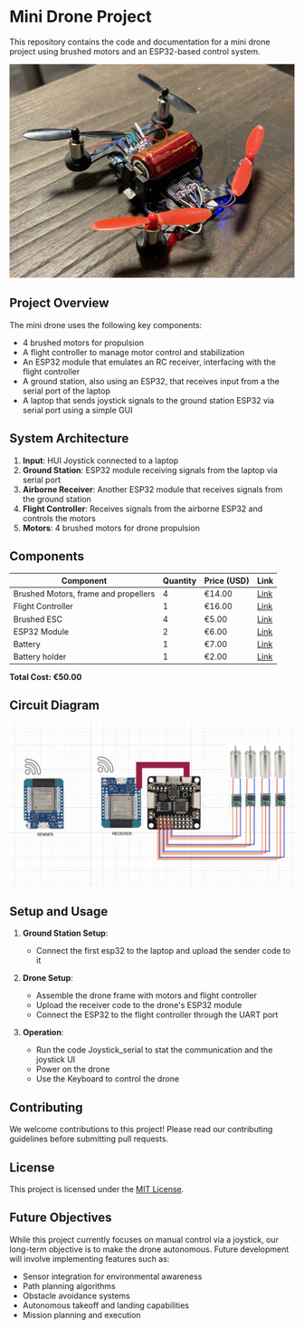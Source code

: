# Mini Drone Project

This repository contains the code and documentation for a mini drone project using brushed motors and an ESP32-based control system.

![Mini quadcopter](images/drone-img.jpg)

## Project Overview

The mini drone uses the following key components:
- 4 brushed motors for propulsion
- A flight controller to manage motor control and stabilization
- An ESP32 module that emulates an RC receiver, interfacing with the flight controller
- A ground station, also using an ESP32, that receives input from a the serial port of the laptop
- A laptop that sends joystick signals to the ground station ESP32 via serial port using a simple GUI

## System Architecture

1. **Input**: HUI Joystick connected to a laptop
2. **Ground Station**: ESP32 module receiving signals from the laptop via serial port
3. **Airborne Receiver**: Another ESP32 module that receives signals from the ground station
4. **Flight Controller**: Receives signals from the airborne ESP32 and controls the motors
5. **Motors**: 4 brushed motors for drone propulsion

## Components

| Component | Quantity | Price (USD) | Link |
|-----------|----------|-------------|------|
| Brushed Motors, frame and propellers | 4 | €14.00 | [Link](https://www.aliexpress.com/item/32776829828.html?spm=a2g0o.order_list.order_list_main.166.218f3696a4j7cG) |
| Flight Controller | 1 | €16.00| [Link](https://www.aliexpress.com/item/1005005253184101.html?spm=a2g0o.order_list.order_list_main.152.218f3696a4j7cG) |
| Brushed ESC | 4 | €5.00 | [Link](https://it.aliexpress.com/item/1005007060330812.html?spm=a2g0o.order_list.order_list_main.131.218f3696a4j7cG&gatewayAdapt=glo2ita) |
| ESP32 Module | 2 | €6.00 | [Link](https://www.aliexpress.com/item/32858054775.html?spm=a2g0o.order_list.order_list_main.147.218f3696a4j7cG) |
| Battery | 1 | €7.00 | [Link](https://www.amazon.de/-/en/dp/B07KWDPP7W) |
| Battery holder | 1 | €2.00 | [Link](https://www.aliexpress.com/item/1005001346705221.html?spm=a2g0o.order_list.order_list_main.156.218f3696a4j7cG) |

**Total Cost: €50.00**

## Circuit Diagram

![Circuit Diagram](images/Architecture.jpg)

## Setup and Usage

1. **Ground Station Setup**:
   - Connect the first esp32 to the laptop and upload the sender code to it

2. **Drone Setup**:
   - Assemble the drone frame with motors and flight controller
   - Upload the receiver code to the drone's ESP32 module
   - Connect the ESP32 to the flight controller through the UART port

3. **Operation**:
   - Run the code Joystick_serial to stat the communication and the joystick UI
   - Power on the drone
   - Use the Keyboard to control the drone

## Contributing

We welcome contributions to this project! Please read our contributing guidelines before submitting pull requests.

## License

This project is licensed under the [MIT License](LICENSE).

## Future Objectives

While this project currently focuses on manual control via a joystick, our long-term objective is to make the drone autonomous. Future development will involve implementing features such as:

- Sensor integration for environmental awareness
- Path planning algorithms
- Obstacle avoidance systems
- Autonomous takeoff and landing capabilities
- Mission planning and execution
